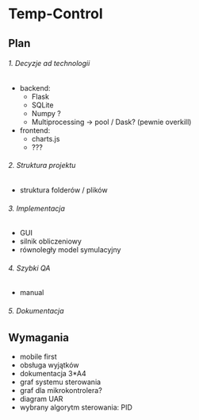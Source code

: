 # Temp-Control

## Plan

###### 1. Decyzje ad technologii
- backend:
    - Flask
    - SQLite
    - Numpy ?
    - Multiprocessing -> pool / Dask? (pewnie overkill)
- frontend:
    - charts.js
    - ???

###### 2. Struktura projektu
- struktura folderów / plików
###### 3. Implementacja
- GUI
- silnik obliczeniowy
- równoległy model symulacyjny
###### 4. Szybki QA
- manual
###### 5. Dokumentacja

## Wymagania
- mobile first
- obsługa wyjątków
- dokumentacja 3*A4 
- graf systemu sterowania
- graf dla mikrokontrolera?
- diagram UAR
- wybrany algorytm sterowania: PID
